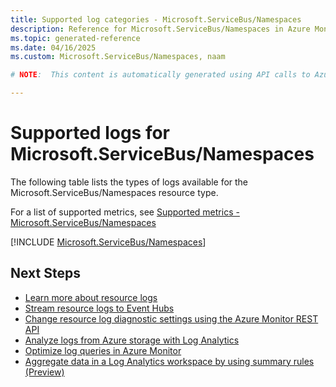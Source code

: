 ```yaml
---
title: Supported log categories - Microsoft.ServiceBus/Namespaces
description: Reference for Microsoft.ServiceBus/Namespaces in Azure Monitor Logs.
ms.topic: generated-reference
ms.date: 04/16/2025
ms.custom: Microsoft.ServiceBus/Namespaces, naam

# NOTE:  This content is automatically generated using API calls to Azure. Any edits made on these files will be overwritten in the next run of the script. 

---
```





# Supported logs for Microsoft.ServiceBus/Namespaces  
The following table lists the types of logs available for the Microsoft.ServiceBus/Namespaces resource type.
  
  
  
For a list of supported metrics, see [Supported metrics - Microsoft.ServiceBus/Namespaces](../supported-metrics/microsoft-servicebus-namespaces-metrics.md)  
  

  
[!INCLUDE [Microsoft.ServiceBus/Namespaces](~/reusable-content/ce-skilling/azure/includes/azure-monitor/reference/logs/microsoft-servicebus-namespaces-logs-include.md)]  
  

## Next Steps

* [Learn more about resource logs](/azure/azure-monitor/essentials/platform-logs-overview)
* [Stream resource logs to Event Hubs](/azure/azure-monitor/essentials/resource-logs#send-to-azure-event-hubs)
* [Change resource log diagnostic settings using the Azure Monitor REST API](/rest/api/monitor/diagnosticsettings)
* [Analyze logs from Azure storage with Log Analytics](/azure/azure-monitor/essentials/resource-logs#send-to-log-analytics-workspace)
* [Optimize log queries in Azure Monitor](/azure/azure-monitor/logs/query-optimization)
* [Aggregate data in a Log Analytics workspace by using summary rules (Preview)](/azure/azure-monitor/logs/summary-rules)